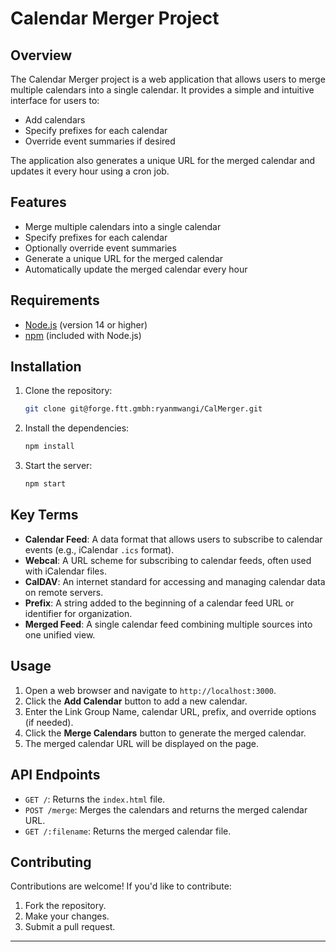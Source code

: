 # Calendar Merger Project

## Overview

The Calendar Merger project is a web application that allows users to merge multiple calendars into a single calendar. It provides a simple and intuitive interface for users to:

- Add calendars
- Specify prefixes for each calendar
- Override event summaries if desired

The application also generates a unique URL for the merged calendar and updates it every hour using a cron job.

## Features

- Merge multiple calendars into a single calendar
- Specify prefixes for each calendar
- Optionally override event summaries
- Generate a unique URL for the merged calendar
- Automatically update the merged calendar every hour

## Requirements

- [Node.js](https://nodejs.org/) (version 14 or higher)
- [npm](https://www.npmjs.com/) (included with Node.js)

## Installation

1. Clone the repository:
   ```bash
   git clone git@forge.ftt.gmbh:ryanmwangi/CalMerger.git
   ```

2. Install the dependencies:
   ```bash
   npm install
   ```

3. Start the server:
   ```bash
   npm start
   ```

## Key Terms

- **Calendar Feed**: A data format that allows users to subscribe to calendar events (e.g., iCalendar `.ics` format).
- **Webcal**: A URL scheme for subscribing to calendar feeds, often used with iCalendar files.
- **CalDAV**: An internet standard for accessing and managing calendar data on remote servers.
- **Prefix**: A string added to the beginning of a calendar feed URL or identifier for organization.
- **Merged Feed**: A single calendar feed combining multiple sources into one unified view.

## Usage

1. Open a web browser and navigate to `http://localhost:3000`.
2. Click the **Add Calendar** button to add a new calendar.
3. Enter the Link Group Name, calendar URL, prefix, and override options (if needed).
4. Click the **Merge Calendars** button to generate the merged calendar.
5. The merged calendar URL will be displayed on the page.

## API Endpoints

- `GET /`: Returns the `index.html` file.
- `POST /merge`: Merges the calendars and returns the merged calendar URL.
- `GET /:filename`: Returns the merged calendar file.

## Contributing

Contributions are welcome! If you'd like to contribute:

1. Fork the repository.
2. Make your changes.
3. Submit a pull request.

---
